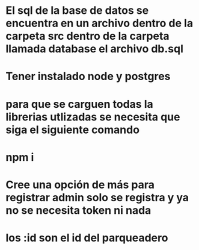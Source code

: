 # El sql de la base de datos se encuentra en un archivo dentro de la carpeta  src dentro de la carpeta llamada database el archivo db.sql
# Tener instalado node  y postgres 
# para que se carguen todas la librerias utlizadas se necesita que siga el siguiente comando 
# npm i
# Cree una opción de más para registrar admin solo se registra y ya no se necesita token ni nada 
# los :id son el id del parqueadero